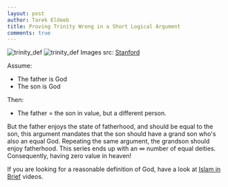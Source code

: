 ```yaml
---
layout: post
author: Tarek Eldeeb
title: Proving Trinity Wrong in a Short Logical Argument
comments: true
---
```

![trinity_def](https://plato.stanford.edu/entries/trinity/Trinityshield.png)
![trinity_def](https://plato.stanford.edu/entries/trinity/Moonity.png)
Images&nbsp;src:&nbsp;[Stanford](https://plato.stanford.edu/entries/trinity/)

Assume:
 - The father is God
 - The son is God

Then:
 - The father = the son in value, but a different person.
 
But the father enjoys the state of fatherhood, and should be equal to the son, this argument mandates that the son should have a grand son who's also an equal God. Repeating the same argument, the grandson should enjoy fatherhood. This series ends up with an ∞ number of equal deities. Consequently, having zero value in heaven!

If you are looking for a reasonable definition of God, have a look at [Islam in Brief](https://bridges-foundation.org/documentary/islam-in-brief) videos.


